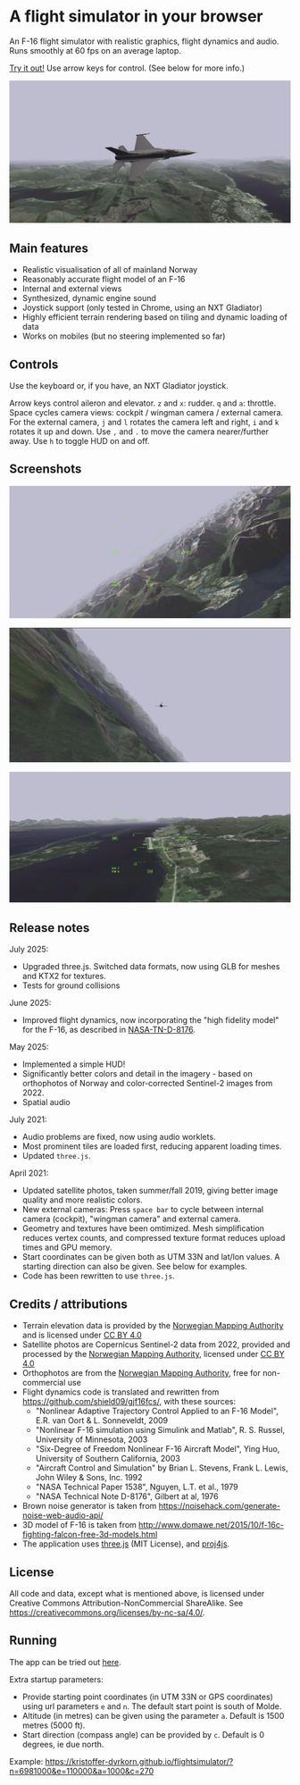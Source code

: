 # A flight simulator in your browser

An F-16 flight simulator with realistic graphics, flight dynamics and audio. Runs smoothly at 60 fps on an average laptop.

[Try it out!](https://kristoffer-dyrkorn.github.io/flightsimulator/) Use arrow keys for control. (See below for more info.)

![Screenshot](https://github.com/kristoffer-dyrkorn/flightsimulator/blob/master/screenshots/image1.jpeg)

## Main features

- Realistic visualisation of all of mainland Norway
- Reasonably accurate flight model of an F-16
- Internal and external views
- Synthesized, dynamic engine sound
- Joystick support (only tested in Chrome, using an NXT Gladiator)
- Highly efficient terrain rendering based on tiling and dynamic loading of data
- Works on mobiles (but no steering implemented so far)

## Controls

Use the keyboard or, if you have, an NXT Gladiator joystick.

Arrow keys control aileron and elevator. `z` and `x`: rudder. `q` and `a`: throttle. Space cycles camera views: cockpit / wingman camera / external camera. For the external camera, `j` and `l` rotates the camera left and right, `i` and `k` rotates it up and down. Use `,` and `.` to move the camera nearer/further away. Use `h` to toggle HUD on and off.

## Screenshots

![Åndalsnes](https://github.com/kristoffer-dyrkorn/flightsimulator/blob/master/screenshots/image2.jpeg)

![Wingman camera](https://github.com/kristoffer-dyrkorn/flightsimulator/blob/master/screenshots/image3.jpeg)

![Landing](https://github.com/kristoffer-dyrkorn/flightsimulator/blob/master/screenshots/image4.jpeg)

## Release notes

July 2025:

- Upgraded three.js. Switched data formats, now using GLB for meshes and KTX2 for textures.
- Tests for ground collisions

June 2025:

- Improved flight dynamics, now incorporating the "high fidelity model" for the F-16, as described in [NASA-TN-D-8176](https://ntrs.nasa.gov/citations/19760017178).

May 2025:

- Implemented a simple HUD!
- Significantly better colors and detail in the imagery - based on orthophotos of Norway and color-corrected Sentinel-2 images from 2022.
- Spatial audio

July 2021:

- Audio problems are fixed, now using audio worklets.
- Most prominent tiles are loaded first, reducing apparent loading times.
- Updated `three.js`.

April 2021:

- Updated satellite photos, taken summer/fall 2019, giving better image quality and more realistic colors.
- New external cameras: Press `space bar` to cycle between internal camera (cockpit), "wingman camera" and external camera.
- Geometry and textures have been omtimized. Mesh simplification reduces vertex counts, and compressed texture format reduces upload times and GPU memory.
- Start coordinates can be given both as UTM 33N and lat/lon values. A starting direction can also be given. See below for examples.
- Code has been rewritten to use `three.js`.

## Credits / attributions

- Terrain elevation data is provided by the [Norwegian Mapping Authority](https://www.kartverket.no) and is licensed under [CC BY 4.0](https://creativecommons.org/licenses/by/4.0/)
- Satellite photos are Copernicus Sentinel-2 data from 2022, provided and processed by the [Norwegian Mapping Authority](https://www.kartverket.no), licensed under [CC BY 4.0](https://creativecommons.org/licenses/by/4.0/)
- Orthophotos are from the [Norwegian Mapping Authority](https://www.kartverket.no), free for non-commercial use
- Flight dynamics code is translated and rewritten from https://github.com/shield09/gjf16fcs/, with these sources:
  - "Nonlinear Adaptive Trajectory Control Applied to an F-16 Model", E.R. van Oort & L. Sonneveldt, 2009
  - "Nonlinear F-16 simulation using Simulink and Matlab", R. S. Russel, University of Minnesota, 2003
  - "Six-Degree of Freedom Nonlinear F-16 Aircraft Model", Ying Huo, University of Southern California, 2003
  - "Aircraft Control and Simulation" by Brian L. Stevens, Frank L. Lewis, John Wiley & Sons, Inc. 1992
  - "NASA Technical Paper 1538", Nguyen, L.T. et al., 1979
  - "NASA Technical Note D-8176", Gilbert at al, 1976
- Brown noise generator is taken from https://noisehack.com/generate-noise-web-audio-api/
- 3D model of F-16 is taken from http://www.domawe.net/2015/10/f-16c-fighting-falcon-free-3d-models.html
- The application uses [three.js](https://threejs.org/) (MIT License), and [proj4js](https://github.com/proj4js/proj4js).

## License

All code and data, except what is mentioned above, is licensed under Creative Commons Attribution-NonCommercial ShareAlike. See https://creativecommons.org/licenses/by-nc-sa/4.0/.

## Running

The app can be tried out [here](https://kristoffer-dyrkorn.github.io/flightsimulator/).

Extra startup parameters:

- Provide starting point coordinates (in UTM 33N or GPS coordinates) using url parameters `e` and `n`. The default start point is south of Molde.
- Altitude (in metres) can be given using the parameter `a`. Default is 1500 metres (5000 ft).
- Start direction (compass angle) can be provided by `c`. Default is 0 degrees, ie due north.

Example: https://kristoffer-dyrkorn.github.io/flightsimulator/?n=6981000&e=110000&a=1000&c=270
